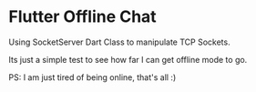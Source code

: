 # Flutter Offline Chat

Using SocketServer Dart Class to manipulate TCP Sockets.

Its just a simple test to see how far I can get offline mode to go.

PS: I am just tired of being online, that's all :)
